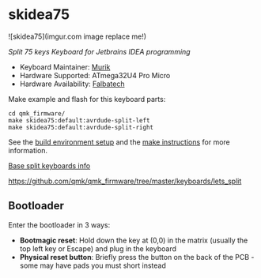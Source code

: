 # skidea75

![skidea75](imgur.com image replace me!)

*Split 75 keys Keyboard for Jetbrains IDEA programming*

- Keyboard Maintainer: [Murik](https://github.com/Murik) 
- Hardware Supported: ATmega32U4 Pro Micro
- Hardware Availability: [Falbatech](https://falba.tech/product-category/keyboard-parts/redox-parts/)

Make example and flash for this keyboard parts:

[//]: # (    qmk compile -kb skidea75 -km default)
[//]: # (    qmk config user.keyboard=skidea75)

    cd qmk_firmware/
    make skidea75:default:avrdude-split-left
    make skidea75:default:avrdude-split-right


See the [build environment setup](https://docs.qmk.fm/#/getting_started_build_tools) 
and the [make instructions](https://docs.qmk.fm/#/getting_started_make_guide) for more information. 

[Base split keyboards info](https://docs.qmk.fm/#/feature_split_keyboard)

https://github.com/qmk/qmk_firmware/tree/master/keyboards/lets_split

## Bootloader

Enter the bootloader in 3 ways:

* **Bootmagic reset**: Hold down the key at (0,0) in the matrix (usually the top left key or Escape) and plug in the keyboard
* **Physical reset button**: Briefly press the button on the back of the PCB - some may have pads you must short instead
